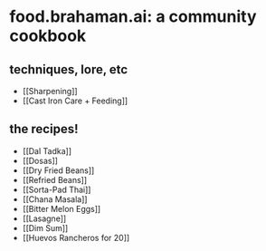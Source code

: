 # food.brahaman.ai: a community cookbook

## techniques, lore, etc
- [[Sharpening]]
- [[Cast Iron Care + Feeding]]

## the recipes!
- [[Dal Tadka]]
- [[Dosas]]
- [[Dry Fried Beans]]
- [[Refried Beans]]
- [[Sorta-Pad Thai]]
- [[Chana Masala]]
- [[Bitter Melon Eggs]]
- [[Lasagne]]
- [[Dim Sum]]
- [[Huevos Rancheros for 20]]
